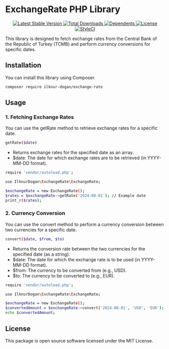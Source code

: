# ExchangeRate PHP Library
<div style="text-align: center">
<a href="https://packagist.org/packages/ilknur-dogan/exchange-rate" rel="nofollow">
    <img src="https://img.shields.io/packagist/v/ilknur-dogan/exchange-rate" alt="Latest Stable Version">
</a>

<a href="https://packagist.org/packages/ilknur-dogan/exchange-rate" rel="nofollow">
    <img src="https://img.shields.io/packagist/dt/ilknur-dogan/exchange-rate" alt="Total Downloads">
</a>

<a href="https://packagist.org/packages/ilknur-dogan/exchange-rate" rel="nofollow">
    <img src="https://poser.pugx.org/ilknur-dogan/exchange-rate/dependents.svg" alt="Dependents">
</a>


<a href="https://packagist.org/packages/ilknur-dogan/exchange-rate" rel="nofollow">
    <img src="https://img.shields.io/packagist/l/ilknur-dogan/exchange-rate" alt="License">
</a>

<a href="https://packagist.org/packages/ilknur-dogan/exchange-rate">
    <img src="https://github.styleci.io/repos/672379930/shield?branch=master" alt="StyleCI">
</a>

</div>




This library is designed to fetch exchange rates from the Central Bank of the Republic of Turkey (TCMB) and perform currency conversions for specific dates.

## Installation

You can install this library using Composer.

```bash
composer require ilknur-dogan/exchange-rate
```

## Usage
### 1. Fetching Exchange Rates
You can use the getRate method to retrieve exchange rates for a specific date.

```bash
getRate($date)
```
- Returns exchange rates for the specified date as an array.
- $date: The date for which exchange rates are to be retrieved (in YYYY-MM-DD format).

```bash
require 'vendor/autoload.php';

use IlknurDogan\ExchangeRate\ExchangeRate;

$exchangeRate = new ExchangeRate();
$rates = $exchangeRate->getRate('2024-08-01'); // Example date
print_r($rates);
```

### 2. Currency Conversion
You can use the convert method to perform a currency conversion between two currencies for a specific date.

```bash
convert($date, $from, $to)
```

- Returns the conversion rate between the two currencies for the specified date (as a string).
- $date: The date for which the exchange rate is to be used (in YYYY-MM-DD format).
- $from: The currency to be converted from (e.g., USD).
- $to: The currency to be converted to (e.g., EUR).
  
```bash
require 'vendor/autoload.php';

use IlknurDogan\ExchangeRate\ExchangeRate;

$exchangeRate = new ExchangeRate();
$convertedAmount = $exchangeRate->convert('2024-08-01', 'USD', 'EUR'); // Example date and currencies
echo $convertedAmount;
```
## License
This package is open source software licensed under the MIT License.
